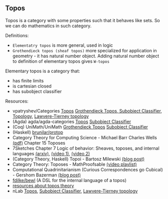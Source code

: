 ## Topos

Topos is a category with some properties such that it behaves like sets.
So we can do mathematics in such category.

Definitions:
* `Elementatry topos` is more general, used in logic
* `Grothendieck topos (sheaf topos)` more specialized for application in geometry - it has natural number object. Adding natural number object to definition of elementary topos gives `W-topos`

Elementary topos is a category that:
* has finite limits
* is cartesian closed
* has subobject classifier

Resources:
  * vpatryshev/Categories [Topos](https://github.com/vpatryshev/Categories/blob/master/scala2/src/main/scala/math/cat/topos/Topos.scala) [Grothendieck Topos, Subobject Classifier](https://github.com/vpatryshev/Categories/blob/master/scala2/src/main/scala/math/cat/topos/GrothendieckTopos.scala), [Topology](https://github.com/vpatryshev/Categories/blob/master/scala2/src/main/scala/math/cat/topos/Topology.scala), [Lawvere-Tierney topology](https://github.com/vpatryshev/Categories/blob/master/scala2/src/main/scala/math/cat/topos/LawvereTopology.scala)
  * (Agda) agda/agda-categories [Topos](https://github.com/agda/agda-categories/blob/master/src/Categories/Category/Topos.agda) [Subobject Classifier](https://github.com/agda/agda-categories/blob/master/src/Categories/Diagram/SubobjectClassifier.agda)
  * (Coq) UniMath/UniMath [Grothendieck Topos](https://github.com/UniMath/UniMath/blob/master/UniMath/CategoryTheory/GrothendieckToposes/Toposes.v) [Subobject Classifier](https://github.com/UniMath/UniMath/blob/master/UniMath/CategoryTheory/SubobjectClassifier/SubobjectClassifier.v)
  * (Haskell) [brunjlar/protop](https://github.com/brunjlar/protop)
  * Category Theory for Computing Science - Michael Barr Charles Wells [(pdf)](http://www.math.mcgill.ca/triples/Barr-Wells-ctcs.pdf) Chapter 15 Toposes
  * 7Sketches Chapter 7 Logic of behavior: Sheaves, toposes, and internal languages [(arxiv)](https://arxiv.org/abs/1803.05316), [(video 1)](https://www.youtube.com/watch?v=Cf3tsAeGhBg), [(video 2)](https://www.youtube.com/watch?v=wF-khda2i4c)
  * (Category Theory, Haskell) Topoi - Bartosz Milewski [(blog post)](https://bartoszmilewski.com/2017/07/22/topoi/)
  * Category Theory: Toposes - MathProofsable [(video playlist)](https://www.youtube.com/watch?v=gKYpvyQPhZo&list=PL4FD0wu2mjWM3ZSxXBj4LRNsNKWZYaT7k)
  * Computational Quadrinitarianism (Curious Correspondences go Cubical) - Gershom Bazerman [(blog post)](http://comonad.com/reader/2018/computational-quadrinitarianism-curious-correspondences-go-cubical/)
  * [fdilke/bewl](https://github.com/fdilke/bewl) (A DSL for the internal language of a topos)
  * [resources about topos theory](./ComputationalTrinitarianism.md#topos-theory)
  * nLab [Topos](https://ncatlab.org/nlab/show/topos), [Subobject Classifier](https://ncatlab.org/nlab/show/subobject+classifier), [Lawvere-Tierney topology](https://ncatlab.org/nlab/show/Lawvere-Tierney+topology)
